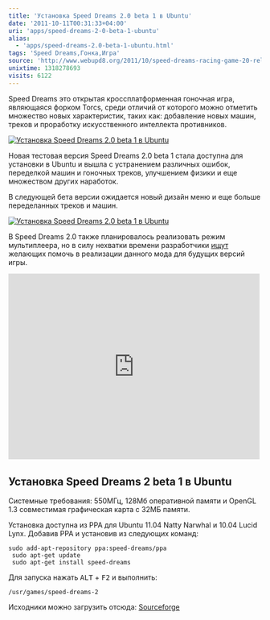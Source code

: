 ```yaml
---
title: 'Установка Speed Dreams 2.0 beta 1 в Ubuntu'
date: '2011-10-11T00:31:33+04:00'
uri: 'apps/speed-dreams-2-0-beta-1-ubuntu'
alias: 
  - 'apps/speed-dreams-2.0-beta-1-ubuntu.html'
tags: 'Speed Dreams,Гонка,Игра'
source: 'http://www.webupd8.org/2011/10/speed-dreams-racing-game-20-released.html'
unixtime: 1318278693
visits: 6122
---
```

Speed Dreams это открытая кроссплатформенная гоночная игра, являющаяся форком Torcs, среди отличий от которого можно отметить множество новых характеристик, таких как: добавление новых машин, треков и проработку искусственного интеллекта противников.

[![Установка Speed Dreams 2.0 beta 1 в Ubuntu](img/2011/10/11/00-00/speed-dreams-1-6232091814-o.jpg)](img/2011/10/11/00-00/speed-dreams-1-6232091814-o.jpg)

Новая тестовая версия Speed Dreams 2.0 beta 1 стала доступна для установки в Ubuntu и вышла с устранением различных ошибок, переделкой машин и гоночных треков, улучшением физики и еще множеством других наработок.

В следующей бета версии ожидается новый дизайн меню и еще больше переделанных треков и машин.

[![Установка Speed Dreams 2.0 beta 1 в Ubuntu](img/2011/10/11/00-00/speed-dreams-20-menu-redesign-6231574219-o.jpg)](img/2011/10/11/00-00/speed-dreams-20-menu-redesign-6231574219-o.jpg)

В Speed Dreams 2.0 также планировалось реализовать режим мультиплеера, но в силу нехватки времени разработчики [ищут](http://sourceforge.net/apps/trac/speed-dreams/wiki/helpWanted) желающих помочь в реализации данного мода для будущих версий игры.

<iframe width="500" height="369" src="http://www.youtube.com/embed/Wd4Kmu--PYA" frameborder="0" allowfullscreen=""></iframe> 

## Установка Speed Dreams 2 beta 1 в Ubuntu

Системные требования: 550МГц, 128Мб оперативной памяти и OpenGL 1.3 совместимая графическая карта с 32МБ памяти.

Установка доступна из PPA для Ubuntu 11.04 Natty Narwhal и 10.04 Lucid Lynx. Добавив PPA и установив из следующих команд:

```
sudo add-apt-repository ppa:speed-dreams/ppa
 sudo apt-get update
 sudo apt-get install speed-dreams 
```

Для запуска нажать <kbd>ALT</kbd> + <kbd>F2</kbd> и выполнить:

```
/usr/games/speed-dreams-2
```

Исходники можно загрузить отсюда: [Sourceforge](http://sourceforge.net/projects/speed-dreams/files/2.0.0/)
